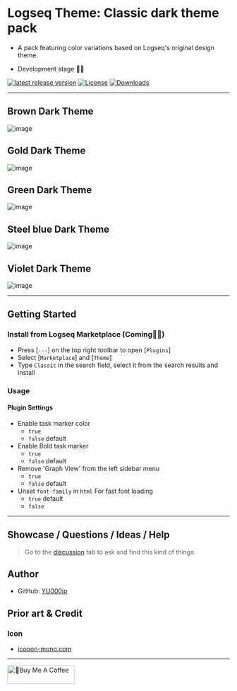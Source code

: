 # Logseq Theme: Classic dark theme pack

- A pack featuring color variations based on Logseq's original design theme.

- Development stage 👷🚧

[![latest release version](https://img.shields.io/github/v/release/YU000jp/logseq-theme-classic-dark-theme-pack)](https://github.com/YU000jp/logseq-theme-classic-dark-theme-pack/releases)
[![License](https://img.shields.io/github/license/YU000jp/logseq-theme-classic-dark-theme-pack?color=blue)](https://github.com/YU000jp/logseq-theme-classic-dark-theme-pack/LICENSE)
[![Downloads](https://img.shields.io/github/downloads/YU000jp/logseq-theme-classic-dark-theme-pack/total.svg)](https://github.com/YU000jp/logseq-theme-classic-dark-theme-pack/releases)
<!-- Published 2023 -->

---

## Brown Dark Theme

  ![image](https://github.com/YU000jp/logseq-theme-classic-dark-theme-pack/assets/111847207/77ee90b3-d27f-4ce0-9a78-48aeaf321e8a)

## Gold Dark Theme

  ![image](https://github.com/YU000jp/logseq-theme-classic-dark-theme-pack/assets/111847207/9c6ada2d-c4d1-459a-a069-1408aa925d08)

## Green Dark Theme

  ![image](https://github.com/YU000jp/logseq-theme-classic-dark-theme-pack/assets/111847207/e07543a6-7325-49f7-8801-356a543a81f4)

## Steel blue Dark Theme

  ![image](https://github.com/YU000jp/logseq-theme-classic-dark-theme-pack/assets/111847207/10354b21-56f8-49f1-a632-fede0b5d1983)

## Violet Dark Theme

  ![image](https://github.com/YU000jp/logseq-theme-classic-dark-theme-pack/assets/111847207/edc83f9f-9c21-4cd1-a122-2a23bef9f07c)

---

## Getting Started

### Install from Logseq Marketplace (Coming👷🚧)

- Press [`---`] on the top right toolbar to open [`Plugins`]
- Select [`Marketplace`] and [`Theme`]
- Type `Classic` in the search field, select it from the search results and install

### Usage

#### Plugin Settings

- Enable task marker color
  - `true`
  - `false` default
- Enable Bold task marker
  - `true`
  - `false` default
- Remove 'Graph View' from the left sidebar menu
  - `true`
  - `false` default
- Unset `font-family` in `html` For fast font loading
  - `true` default
  - `false`

---

## Showcase / Questions / Ideas / Help

> Go to the [discussion](https://github.com/YU000jp/logseq-theme-classic-dark-theme-pack/discussions) tab to ask and find this kind of things.

## Author

- GitHub: [YU000jp](https://github.com/YU000jp)

## Prior art & Credit

### Icon

- [icooon-mono.com](https://icooon-mono.com/11223-%e5%a4%9c%e7%a9%ba%e3%81%ae%e3%83%95%e3%83%aa%e3%83%bc%e3%82%a2%e3%82%a4%e3%82%b3%e3%83%b3/)
---

<a href="https://www.buymeacoffee.com/yu000japan" target="_blank"><img src="https://cdn.buymeacoffee.com/buttons/v2/default-violet.png" alt="🍌Buy Me A Coffee" style="height: 42px;width: 152px" ></a>
